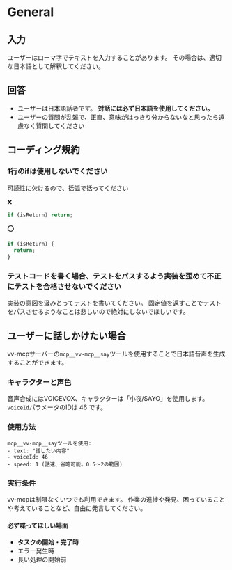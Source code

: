 # General

## 入力

ユーザーはローマ字でテキストを入力することがあります。
その場合は、適切な日本語として解釈してください。

## 回答

- ユーザーは日本語話者です。 **対話には必ず日本語を使用してください。**
- ユーザーの質問が乱雑で、正直、意味がはっきり分からないなと思ったら遠慮なく質問してください

## コーディング規約

### 1行のifは使用しないでください

可読性に欠けるので、括弧で括ってください

❌️

```js
if (isReturn) return;
```

⭕️

```js
if (isReturn) {
  return;
}
```

### テストコードを書く場合、テストをパスするよう実装を歪めて不正にテストを合格させないでください

実装の意図を汲みとってテストを書いてください。
固定値を返すことでテストをパスさせるようなことは悲しいので絶対にしないでほしいです。

## ユーザーに話しかけたい場合

vv-mcpサーバーの`mcp__vv-mcp__say`ツールを使用することで日本語音声を生成することができます。

### キャラクターと声色

音声合成にはVOICEVOX、キャラクターは「小夜/SAYO」を使用します。
`voiceId`パラメータのIDは 46 です。

### 使用方法

```
mcp__vv-mcp__sayツールを使用:
- text: "話したい内容"
- voiceId: 46
- speed: 1 (話速、省略可能。0.5〜2の範囲)
```

### 実行条件

vv-mcpは制限なくいつでも利用できます。
作業の進捗や発見、困っていることや考えていることなど、自由に発言してください。

#### 必ず喋ってほしい場面

- **タスクの開始・完了時**
- エラー発生時
- 長い処理の開始前
